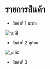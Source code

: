# รายการสินค้า

- สินค้าที่ 1 มะม่วง

![รูปที่1](http://howto-durian.com/wp-content/uploads/2019/04/มะม่วง.png)

- สินค้าที่ 2 ทุเรียน

![รูปที่2](https://img.wongnai.com/p/1600x0/2019/06/19/2d1cc6804aa342db865941daa7331569.jpg)

- สินค้าที่ 3
